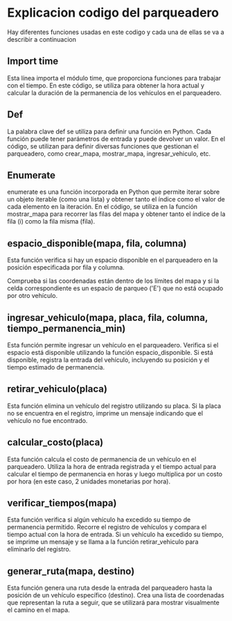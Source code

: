 # Explicacion codigo del parqueadero
Hay diferentes funciones usadas en este codigo y cada una de ellas se va a describir a continuacion
## Import time
Esta línea importa el módulo time, que proporciona funciones para trabajar con el tiempo. En este código, se utiliza para obtener la hora actual y calcular la duración de la permanencia de los vehículos en el parqueadero.    
## Def
La palabra clave def se utiliza para definir una función en Python. Cada función puede tener parámetros de entrada y puede devolver un valor. En el código, se utilizan para definir diversas funciones que gestionan el parqueadero, como crear_mapa, mostrar_mapa, ingresar_vehiculo, etc.    
## Enumerate
enumerate es una función incorporada en Python que permite iterar sobre un objeto iterable (como una lista) y obtener tanto el índice como el valor de cada elemento en la iteración. En el código, se utiliza en la función mostrar_mapa para recorrer las filas del mapa y obtener tanto el índice de la fila (i) como la fila misma (fila).    
## espacio_disponible(mapa, fila, columna)
Esta función verifica si hay un espacio disponible en el parqueadero en la posición especificada por fila y columna.

Comprueba si las coordenadas están dentro de los límites del mapa y si la celda correspondiente es un espacio de parqueo ('E') que no está ocupado por otro vehículo.    
## ingresar_vehiculo(mapa, placa, fila, columna, tiempo_permanencia_min)
Esta función permite ingresar un vehículo en el parqueadero.
Verifica si el espacio está disponible utilizando la función espacio_disponible. Si está disponible, registra la entrada del vehículo, incluyendo su posición y el tiempo estimado de permanencia.    
## retirar_vehiculo(placa)
Esta función elimina un vehículo del registro utilizando su placa.
Si la placa no se encuentra en el registro, imprime un mensaje indicando que el vehículo no fue encontrado.    
## calcular_costo(placa)
Esta función calcula el costo de permanencia de un vehículo en el parqueadero.
Utiliza la hora de entrada registrada y el tiempo actual para calcular el tiempo de permanencia en horas y luego multiplica por un costo por hora (en este caso, 2 unidades monetarias por hora).   
## verificar_tiempos(mapa)
Esta función verifica si algún vehículo ha excedido su tiempo de permanencia permitido.
Recorre el registro de vehículos y compara el tiempo actual con la hora de entrada. Si un vehículo ha excedido su tiempo, se imprime un mensaje y se llama a la función retirar_vehiculo para eliminarlo del registro. 
## generar_ruta(mapa, destino)
Esta función genera una ruta desde la entrada del parqueadero hasta la posición de un vehículo específico (destino).
Crea una lista de coordenadas que representan la ruta a seguir, que se utilizará para mostrar visualmente el camino en el mapa.    


